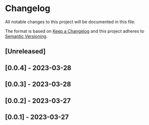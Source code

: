 # Changelog

All notable changes to this project will be documented in this file.

The format is based on [Keep a Changelog](http://keepachangelog.com/en/1.0.0/)
and this project adheres to [Semantic Versioning](http://semver.org/spec/v2.0.0.html).

## [Unreleased]

## [0.0.4] - 2023-03-28

## [0.0.3] - 2023-03-28

## [0.0.2] - 2023-03-27

## [0.0.1] - 2023-03-27